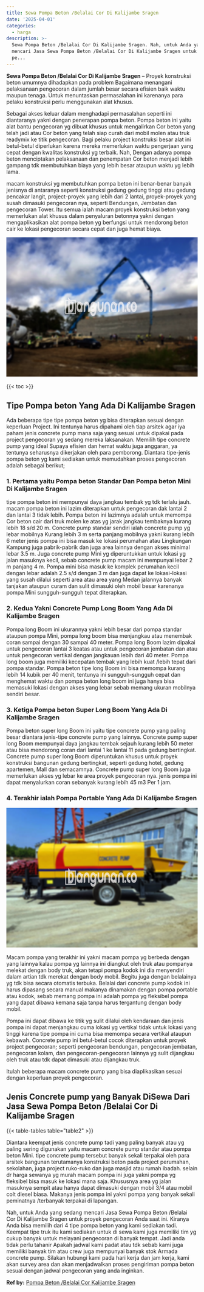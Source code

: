 ```yaml
---
title: Sewa Pompa Beton /Belalai Cor Di Kalijambe Sragen
date: '2025-04-01'
categories:
  - harga
description: >-
  Sewa Pompa Beton /Belalai Cor Di Kalijambe Sragen. Nah, untuk Anda yang sedang
  mencari Jasa Sewa Pompa Beton /Belalai Cor Di Kalijambe Sragen untuk proyek
  pe...
---
```


**Sewa Pompa Beton /Belalai Cor Di Kalijambe Sragen** – Proyek konstruksi beton umumnya dihadapkan pada problem Bagaimana menangani pelaksanaan pengecoran dalam jumlah besar secara efisien baik waktu maupun tenaga. Untuk menuntaskan permasalahan ini karenanya para pelaku konstruksi perlu menggunakan alat khusus.

Sebagai akses keluar dalam menghadapi permasalahan seperti ini diantaranya yakni dengan penerapan pompa beton. Pompa beton ini yaitu alat bantu pengecoran yg dibuat khusus untuk mengalirkan Cor beton yang telah jadi atau Cor beton yang telah siap curah dari mobil molen atau truk readymix ke titik pengecoran. Bagi pelaku project konstruksi besar alat ini betul-betul diperlukan karena mereka memerlukan waktu pengerjaan yang cepat dengan kwalitas konstruksi yg terbaik. Nah, Dengan adanya pompa beton menciptakan pelaksanaan dan penempatan Cor beton menjadi lebih gampang tdk membutuhkan biaya yang lebih besar ataupun waktu yg lebih lama.

macam konstruksi yg membutuhkan pompa beton ini benar-benar banyak jenisnya di antaranya seperti konstruksi gedung gedung tinggi atau gedung pencakar langit, project-proyek yang lebih dari 2 lantai, proyek-proyek yang susah dimasuki pengecoran nya, seperti Bendungan, Jembatan dan pengecoran Tower. Itu semua ialah macam proyek konstruksi beton yang memerlukan alat khusus dalam penyaluran betonnya yakni dengan mengaplikasikan alat pompa beton yg berfungsi untuk mendorong beton cair ke lokasi pengecoran secara cepat dan juga hemat biaya.

![Sewa Pompa Beton /Belalai Cor Di Kalijambe Sragen](/images/sewa-concrete-pump-10.png)

{{< toc >}}

## Tipe Pompa beton Yang Ada Di Kalijambe Sragen

Ada beberapa tipe tipe pompa beton yg bisa diterapkan sesuai dengan keperluan Project. Ini tentunya harus dipahami oleh tiap arsitek agar iya paham jenis concrete pump mana saja yang sesuai untuk dipakai pada project pengecoran yg sedang mereka laksanakan. Memilih tipe concrete pump yang ideal Supaya efisien dan hemat waktu juga anggaran, ya tentunya seharusnya dikerjakan oleh para pemborong. Diantara tipe-jenis pompa beton yg kami sediakan untuk memudahkan proses pengecoran adalah sebagai berikut;

### 1\. Pertama yaitu Pompa beton Standar Dan Pompa beton Mini Di Kalijambe Sragen

tipe pompa beton ini mempunyai daya jangkau tembak yg tdk terlalu jauh. macam pompa beton ini lazim diterapkan untuk pengecoran dak lantai 2 dan lantai 3 tidak lebih. Pompa beton ini lazimnya adalah untuk memompa Cor beton cair dari truk molen ke atas yg jarak jangkau tembaknya kurang lebih 18 s/d 20 m. Concrete pump standar sendiri ialah concrete pump yg lebar mobilnya Kurang lebih 3 m serta panjang mobilnya yakni kurang lebih 6 meter jenis pompa ini bisa masuk ke lokasi perumahan atau Lingkungan Kampung juga pabrik-pabrik dan juga area lainnya dengan akses minimal lebar 3.5 m. Juga concrete pump Mini yg diperuntukkan untuk lokasi yg jalan masuknya kecil, sebab concrete pump macam ini mempunyai lebar 2 m panjang 4 m. Pompa mini bisa masuk ke komplek perumahan kecil dengan lebar adalah 2.5 s/d dengan 3 m dan juga dapat ke lokasi-lokasi yang susah dilalui seperti area atau area yang Medan jalannya banyak tanjakan ataupun curam dan sulit dimasuki oleh mobil besar karenanya pompa Mini sungguh-sungguh tepat diterapkan.

### 2\. Kedua Yakni Concrete Pump Long Boom Yang Ada Di Kalijambe Sragen

Pompa long Boom ini ukurannya yakni lebih besar dari pompa standar ataupun pompa Mini, pompa long boom bisa menjangkau atau menembak coran sampai dengan 30 sampai 40 meter. Pompa long Boom lazim dipakai untuk pengecoran lantai 3 keatas atau untuk pengecoran jembatan dan atau untuk pengecoran vertikal dengan jangkauan lebih dari 40 meter. Pompa long boom juga memiliki kecepatan tembak yang lebih kuat /lebih tepat dari pompa standar. Pompa beton tipe long Boom ini bisa memompa kurang lebih 14 kubik per 40 menit, tentunya ini sungguh-sungguh cepat dan menghemat waktu dan pompa beton long boom ini juga hanya bisa memasuki lokasi dengan akses yang lebar sebab memang ukuran mobilnya sendiri besar.

### 3\. Ketiga Pompa beton Super Long Boom Yang Ada Di Kalijambe Sragen

Pompa beton super long Boom ini yaitu tipe concrete pump yang paling besar diantara jenis-tipe concrete pump yang lainnya. Concrete pump super long Boom mempunyai daya jangkau tembak sejauh kurang lebih 50 meter atau bisa mendorong coran dari lantai 1 ke lantai 11 pada gedung bertingkat. Concrete pump super long Boom diperuntukan khusus untuk proyek konstruksi bangunan gedung bertingkat, seperti gedung hotel, gedung apartemen, Mall dan semacamnya. Concrete pump super long Boom juga memerlukan akses yg lebar ke area proyek pengecoran nya. jenis pompa ini dapat menyalurkan coran sebanyak kurang lebih 45 m3 Per 1 jam.

### 4\. Terakhir ialah Pompa Portable Yang Ada Di Kalijambe Sragen

![Sewa Pompa Beton /Belalai Cor Di Kalijambe Sragen](/images/sewa-concrete-pump-09.png)

Macam pompa yang terakhir ini yakni macam pompa yg berbeda dengan yang lainnya kalau pompa yg lainnya ini diangkut oleh truk atau pompanya melekat dengan body truk, akan tetapi pompa kodok ini dia menyendiri dalam artian tdk merekat dengan body mobil. Begitu juga dengan belalainya yg tdk bisa secara otomatis terbuka. Belalai dari concrete pump kodok ini harus dipasang secara manual makanya dinamakan dengan pompa portable atau kodok, sebab memang pompa ini adalah pompa yg fleksibel pompa yang dapat dibawa kemana saja tanpa harus tergantung dengan body mobil.

Pompa ini dapat dibawa ke titik yg sulit dilalui oleh kendaraan dan jenis pompa ini dapat menjangkau cuma lokasi yg vertikal tidak untuk lokasi yang tinggi karena tipe pompa ini cuma bisa memompa secara vertikal ataupun kebawah. Concrete pump ini betul-betul cocok diterapkan untuk proyek project pengecoran; seperti pengecoran bendungan, pengecoran jembatan, pengecoran kolam, dan pengecoran-pengecoran lainnya yg sulit dijangkau oleh truk atau tdk dapat dimasuki atau dijangkau truk.

Itulah beberapa macam concrete pump yang bisa diaplikasikan sesuai dengan keperluan proyek pengecoran.

## Jenis Concrete pump yang Banyak DiSewa Dari Jasa Sewa Pompa Beton /Belalai Cor Di Kalijambe Sragen

{{< table-tables table="table2" >}}

Diantara keempat jenis concrete pump tadi yang paling banyak atau yg paling sering digunakan yaitu macam concrete pump standar atau pompa beton Mini. tipe concrete pump tersebut banyak sekali terpakai oleh para arsitek bangunan terutamanya konstruksi beton pada project perumahan, sekolahan, juga project ruko-ruko dan juga masjid atau rumah ibadah. selain dr harga sewanya yg murah macam pompa ini juga yakni pompa yg fleksibel bisa masuk ke lokasi mana saja. Khususnya area yg jalan masuknya sempit atau hanya dapat dimasuki dengan mobil 3/4 atau mobil colt diesel biasa. Makanya jenis pompa ini yakni pompa yang banyak sekali peminatnya /terbanyak terpakai di lapangan.

Nah, untuk Anda yang sedang mencari Jasa Sewa Pompa Beton /Belalai Cor Di Kalijambe Sragen untuk proyek pengecoran Anda saat ini. Kiranya Anda bisa memilih dari 4 tipe pompa beton yang kami sediakan tadi. Keempat tipe truk itu kami sediakan untuk di sewa kami juga memiliki tim yg cukup banyak untuk melayani pengecoran di banyak tempat. Jadi anda tidak perlu tahanir Apakah jadwal kami padat atau tdk sebab kami juga memiliki banyak tim atau crew juga mempunyai banyak stok Armada concrete pump. Silakan hubungi kami pada hari kerja dan jam kerja, kami akan survey area dan akan menjadwalkan proses pengiriman pompa beton sesuai dengan jadwal pengecoran yang anda inginkan.

**Ref by:** [Pompa Beton /Belalai Cor Kalijambe Sragen](https://id.wikipedia.org/wiki/Pompa)
